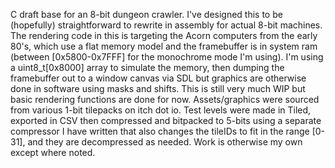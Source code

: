 C draft base for an 8-bit dungeon crawler. I've designed this to be (hopefully) straightforward to rewrite in assembly for actual 8-bit machines. The rendering code in this is targeting the Acorn computers from the early 80's, which use a flat memory model and the framebuffer is in system ram (between [0x5800-0x7FFF] for the monochrome mode I'm using). I'm using a uint8_t[0x8000] array to simulate the memory, then dumping the framebuffer out to a window canvas via SDL but graphics are otherwise done in software using masks and shifts. This is still very much WIP but basic rendering functions are done for now. Assets/graphics were sourced from various 1-bit tilepacks on itch dot io. Test levels were made in Tiled, exported in CSV then compressed and bitpacked to 5-bits using a separate compressor I have written that also changes the tileIDs to fit in the range [0-31], and they are decompressed as needed. Work is otherwise my own except where noted.
